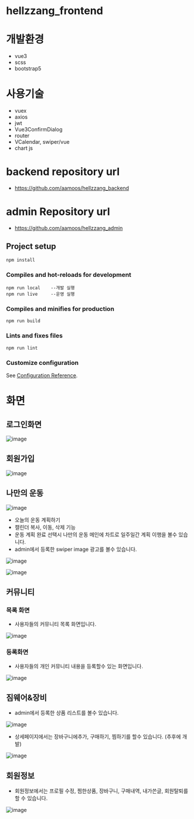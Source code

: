 # hellzzang_frontend

# 개발환경
- vue3
- scss
- bootstrap5

# 사용기술
- vuex
- axios
- jwt
- Vue3ConfirmDialog
- router
- VCalendar, swiper/vue
- chart js

# backend repository url
- https://github.com/aamoos/hellzzang_backend

# admin Repository url
- https://github.com/aamoos/hellzzang_admin

## Project setup
```
npm install
```

### Compiles and hot-reloads for development
```
npm run local    --개발 실행
npm run live     --운영 실행
```

### Compiles and minifies for production
```
npm run build
```

### Lints and fixes files
```
npm run lint
```

### Customize configuration
See [Configuration Reference](https://cli.vuejs.org/config/).

# 화면
## 로그인화면
![image](https://github.com/hhyyyjun/hellzzang_frontend/assets/37327676/a87b50b5-f5f4-4308-ad2b-b5c14eecedec)

## 회원가입
![image](https://github.com/hhyyyjun/hellzzang_frontend/assets/37327676/cbe7a6df-f45e-4ccf-ad90-ae3c7f84e65a)

## 나만의 운동
![image](https://github.com/hhyyyjun/hellzzang_frontend/assets/37327676/c1d53537-4097-4f61-a777-54fad31f0eaf)

- 오늘의 운동 계획하기
- 캘린더 복사, 이동, 삭제 기능
- 운동 계획 완료 선택시 나만의 운동 메인에 차트로 일주일간 계획 이행을 볼수 있습니다.
- admin에서 등록한 swiper image 광고를 볼수 있습니다.

![image](https://github.com/hhyyyjun/hellzzang_frontend/assets/37327676/e3305d7d-ab2c-4e17-ab9e-65a58c943348)

![image](https://github.com/hhyyyjun/hellzzang_frontend/assets/37327676/277d1c46-ac48-4e62-9f70-2f236d5ff785)

## 커뮤니티
### 목록 화면
- 사용자들의 커뮤니티 목록 화면입니다.

![image](https://github.com/hhyyyjun/hellzzang_frontend/assets/37327676/b59dfa76-e01b-4e78-aed8-b5492e208d91)


### 등록화면
- 사용자들의 개인 커뮤니티 내용을 등록할수 있는 화면입니다.

![image](https://github.com/hhyyyjun/hellzzang_frontend/assets/37327676/4fe6ae5d-6ed6-4efb-96d0-a39bc95524b3)



## 짐웨어&장비
- admin에서 등록한 상품 리스트를 볼수 있습니다.

![image](https://github.com/hhyyyjun/hellzzang_frontend/assets/37327676/84a3d096-7a97-4720-aa06-543bf91bc1a0)

- 상세페이지에서는 장바구니에추가, 구매하기, 찜하기를 할수 있습니다. (추후에 개발)

![image](https://github.com/hhyyyjun/hellzzang_frontend/assets/37327676/9a8ee0d1-06c8-4016-993e-f4c35d1aacc2)

## 회원정보
- 회원정보에서는 프로필 수정, 찜한상품, 장바구니, 구매내역, 내가쓴글, 회원탈퇴를 할 수 있습니다.

![image](https://github.com/hhyyyjun/hellzzang_frontend/assets/37327676/f1057da3-08ac-44ec-b301-da616157d17f)







